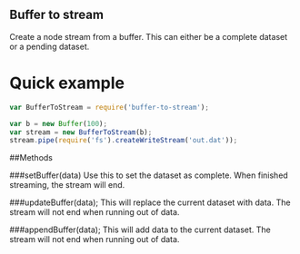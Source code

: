 Buffer to stream 
----------------

Create a node stream from a buffer. This can either be a complete dataset or a pending dataset.


# Quick example

```javascript
var BufferToStream = require('buffer-to-stream');

var b = new Buffer(100);
var stream = new BufferToStream(b);
stream.pipe(require('fs').createWriteStream('out.dat'));

```

##Methods

###setBuffer(data)
Use this to set the dataset as complete. When finished streaming, the stream will end.

###updateBuffer(data);
This will replace the current dataset with data. The stream will not end when running out of data.

###appendBuffer(data);
This will add data to the current dataset. The stream will not end when running out of data.
